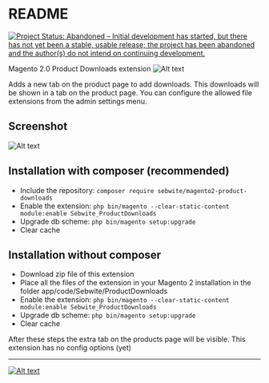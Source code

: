 # README #

[![Project Status: Abandoned – Initial development has started, but there has not yet been a stable, usable release; the project has been abandoned and the author(s) do not intend on continuing development.](http://www.repostatus.org/badges/latest/abandoned.svg)](http://www.repostatus.org/#abandoned)

Magento 2.0 Product Downloads extension
![Alt text](header.jpg?raw=true "Magento Product Downloads")

Adds a new tab on the product page to add downloads. This downloads will be shown in a tab on the product page. You can configure the allowed file extensions from the admin settings menu.

## Screenshot
![Alt text](screenshot.png?raw=true "Magento 2 Product downloads extension")

## Installation with composer (recommended)
* Include the repository: `composer require sebwite/magento2-product-downloads`
* Enable the extension: `php bin/magento --clear-static-content module:enable Sebwite_ProductDownloads`
* Upgrade db scheme: `php bin/magento setup:upgrade`
* Clear cache

## Installation without composer
* Download zip file of this extension
* Place all the files of the extension in your Magento 2 installation in the folder app/code/Sebwite/ProductDownloads
* Enable the extension: `php bin/magento --clear-static-content module:enable Sebwite_ProductDownloads`
* Upgrade db scheme: `php bin/magento setup:upgrade`
* Clear cache

After these steps the extra tab on the products page will be visible. This extension has no config options (yet)

---
[![Alt text](https://www.sebwite.nl/wp-content/themes/sebwite/assets/images/logo-sebwite.png "Sebwite.nl")](https://sebwite.nl)
